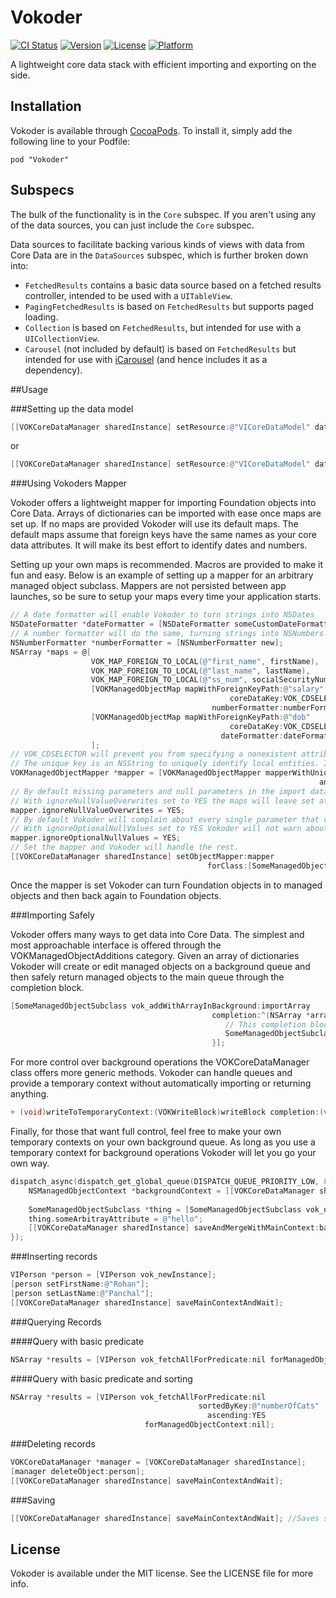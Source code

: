 # Vokoder

[![CI Status](https://travis-ci.org/vokal/Vokoder.svg?branch=master)](https://travis-ci.org/vokal/Vokoder)
[![Version](https://img.shields.io/cocoapods/v/Vokoder.svg?style=flat)](http://cocoadocs.org/docsets/Vokoder)
[![License](https://img.shields.io/cocoapods/l/Vokoder.svg?style=flat)](http://cocoadocs.org/docsets/Vokoder)
[![Platform](https://img.shields.io/cocoapods/p/Vokoder.svg?style=flat)](http://cocoadocs.org/docsets/Vokoder)

A lightweight core data stack with efficient importing and exporting on the side.

## Installation

Vokoder is available through [CocoaPods](http://cocoapods.org). To install
it, simply add the following line to your Podfile:

    pod "Vokoder"

## Subspecs

The bulk of the functionality is in the `Core` subspec.  If you aren't using any of the data sources, you can just include the `Core` subspec.

Data sources to facilitate backing various kinds of views with data from Core Data are in the `DataSources` subspec, which is further broken down into:
- `FetchedResults` contains a basic data source based on a fetched results controller, intended to be used with a `UITableView`.
- `PagingFetchedResults` is based on `FetchedResults` but supports paged loading.
- `Collection` is based on `FetchedResults`, but intended for use with a `UICollectionView`.
- `Carousel` (not included by default) is based on `FetchedResults` but intended for use with [iCarousel](https://github.com/nicklockwood/iCarousel) (and hence includes it as a dependency).

##Usage

###Setting up the data model

```objective-c
[[VOKCoreDataManager sharedInstance] setResource:@"VICoreDataModel" database:@"VICoreDataModel.sqlite"]; //Saved to Disk
```
or

```objective-c
[[VOKCoreDataManager sharedInstance] setResource:@"VICoreDataModel" database:nil]; //In memory data store
```

###Using Vokoders Mapper

Vokoder offers a lightweight mapper for importing Foundation objects into Core Data. Arrays of dictionaries can be imported with ease once maps are set up. If no maps are provided Vokoder will use its default maps. The default maps assume that foreign keys have the same names as your core data attributes. It will make its best effort to identify dates and numbers.

Setting up your own maps is recommended. Macros are provided to make it fun and easy. Below is an example of setting up a mapper for an arbitrary managed object subclass. Mappers are not persisted between app launches, so be sure to setup your maps every time your application starts.

```objective-c
// A date formatter will enable Vokoder to turn strings into NSDates
NSDateFormatter *dateFormatter = [NSDateFormatter someCustomDateFormatter];
// A number formatter will do the same, turning strings into NSNumbers
NSNumberFormatter *numberFormatter = [NSNumberFormatter new];
NSArray *maps = @[
                  VOK_MAP_FOREIGN_TO_LOCAL(@"first_name", firstName),   //the first argument is the foreign key
                  VOK_MAP_FOREIGN_TO_LOCAL(@"last_name", lastName),     //the second argument is the local attribute
                  VOK_MAP_FOREIGN_TO_LOCAL(@"ss_num", socialSecurityNumber),
                  [VOKManagedObjectMap mapWithForeignKeyPath:@"salary"
                                                 coreDataKey:VOK_CDSELECTOR(salary)
                                             numberFormatter:numberFormatter],
                  [VOKManagedObjectMap mapWithForeignKeyPath:@"dob"
                                                 coreDataKey:VOK_CDSELECTOR(dateOfBirth)
                                               dateFormatter:dateFormatter],
                  ];
// VOK_CDSELECTOR will prevent you from specifying a nonexistent attribute
// The unique key is an NSString to uniquely identify local entities. If nil each import can create duplicate objects.
VOKManagedObjectMapper *mapper = [VOKManagedObjectMapper mapperWithUniqueKey:VOK_CDSELECTOR(ticketNumber)
                                                                     andMaps:maps];
// By default missing parameters and null parameters in the import data will nil out an attribute's value
// With ignoreNullValueOverwrites set to YES the maps will leave set attributes alone unless new data is provided.
mapper.ignoreNullValueOverwrites = YES;
// By default Vokoder will complain about every single parameter that can't be set
// With ignoreOptionalNullValues set to YES Vokoder will not warn about mismatched classes or null/nil values
mapper.ignoreOptionalNullValues = YES;
// Set the mapper and Vokoder will handle the rest.
[[VOKCoreDataManager sharedInstance] setObjectMapper:mapper
                                            forClass:[SomeManagedObjectSubclass class]];
```

Once the mapper is set Vokoder can turn Foundation objects in to managed objects and then back again to Foundation objects.

###Importing Safely

Vokoder offers many ways to get data into Core Data. The simplest and most approachable interface is offered through the VOKManagedObjectAdditions category. Given an array of dictionaries Vokoder will create or edit managed objects on a background queue and then safely return managed objects to the main queue through the completion block.

```objective-c
[SomeManagedObjectSubclass vok_addWithArrayInBackground:importArray
                                             completion:^(NSArray *arrayOfManagedObjects) {
                                                // This completion block runs on the main queue
                                                SomeManagedObjectSubclass *obj = arrayOfManagedObjects[0];
                                             }];

```

For more control over background operations the VOKCoreDataManager class offers more generic methods. Vokoder can handle queues and provide a temporary context without automatically importing or returning anything. 

```objective-c
+ (void)writeToTemporaryContext:(VOKWriteBlock)writeBlock completion:(void (^)(void))completion;
```

Finally, for those that want full control, feel free to make your own temporary contexts on your own background queue. As long as you use a temporary context for background operations Vokoder will let you go your own way.

```objective-c
dispatch_async(dispatch_get_global_queue(DISPATCH_QUEUE_PRIORITY_LOW, 0), ^{
    NSManagedObjectContext *backgroundContext = [[VOKCoreDataManager sharedInstance] temporaryContext];
        
    SomeManagedObjectSubclass *thing = [SomeManagedObjectSubclass vok_newInstanceWithContext:backgroundContext];
	thing.someArbitrayAttribute = @"hello";
    [[VOKCoreDataManager sharedInstance] saveAndMergeWithMainContext:backgroundContext];
});
```

###Inserting records

```objective-c
VIPerson *person = [VIPerson vok_newInstance];
[person setFirstName:@"Rohan"];
[person setLastName:@"Panchal"];
[[VOKCoreDataManager sharedInstance] saveMainContextAndWait];
```

###Querying Records	

####Query with basic predicate
```objective-c
NSArray *results = [VIPerson vok_fetchAllForPredicate:nil forManagedObjectContext:nil]; //Basic Fetch
```

####Query with basic predicate and sorting
```objective-c
NSArray *results = [VIPerson vok_fetchAllForPredicate:nil
                                          sortedByKey:@"numberOfCats"
                                            ascending:YES
                              forManagedObjectContext:nil];
```

###Deleting records
```objective-c
VOKCoreDataManager *manager = [VOKCoreDataManager sharedInstance];
[manager deleteObject:person];
[[VOKCoreDataManager sharedInstance] saveMainContextAndWait];
```	

###Saving 

```objective-c
[[VOKCoreDataManager sharedInstance] saveMainContextAndWait]; //Saves synchronously
```

## License

Vokoder is available under the MIT license. See the LICENSE file for more info.
